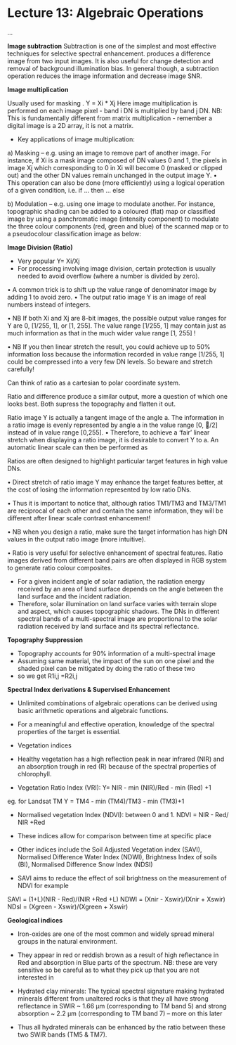 # Lecture 13: Algebraic Operations



...

**Image subtraction**
Subtraction is one of the simplest and most effective techniques for selective spectral
enhancement.  produces a difference image from two input images.
It is also useful for change detection and removal of background illumination
bias.
In general though, a subtraction operation reduces the image information and decrease
image SNR. 

**Image multiplication**

Usually used for masking . Y = Xi * Xj
Here image multiplication is performed on each image pixel - band i DN is multiplied by band j DN.
NB: This is fundamentally different from matrix multiplication - remember a digital image is a 2D
array, it is not a matrix.

- Key applications of image multiplication:

a) Masking – e.g. using an image to remove part of another image. For instance, if Xi
is a mask image
composed of DN values 0 and 1, the pixels in image Xj which corresponding to 0 in Xi will become 0
(masked or clipped out) and the other DN values remain unchanged in the output image Y.
• This operation can also be done (more efficiently) using a logical operation of a given condition,
i.e. if ... then … else

b) Modulation – e.g. using one image to modulate another. For instance, topographic shading can be
added to a coloured (flat) map or classified image by using a panchromatic image (intensity
component) to modulate the three colour components (red, green and blue) of the scanned map or to
a pseudocolour classification image as below:

**Image Division (Ratio)**

- Very popular Y= Xi/Xj
- For processing involving image division, certain protection is usually needed to avoid overflow
(where a number is divided by zero).

• A common trick is to shift up the value range of denominator image by adding 1 to avoid zero.
• The output ratio image Y is an image of real numbers instead of integers.

• NB If both Xi and Xj are 8-bit images, the possible output value ranges for Y are 0, [1/255, 1], or [1,
255]. The value range [1/255, 1] may contain just as much information as that in the much wider
value range [1, 255] !

• NB If you then linear stretch the result, you could achieve up to 50% information loss because the
information recorded in value range [1/255, 1] could be compressed into a very few DN levels. So
beware and stretch carefully!

Can think of ratio as a cartesian to polar coordinate system.

Ratio and difference produce a similar output, more a question of which one looks best. Both supress the topography and flatten it out.

Ratio image Y is actually a tangent image of the angle a. The information in a ratio
image is evenly represented by angle a in the value range [0, /2] instead of
in value range [0,255].
• Therefore, to achieve a ‘fair’ linear stretch when displaying a ratio image, it is desirable
to convert Y to a. An automatic linear scale can then be performed as

Ratios are often designed to highlight particular target features in high value DNs.

• Direct stretch of ratio image Y may enhance the target features better, at the cost of losing
the information represented by low ratio DNs.

• Thus it is important to notice that, although ratios TM1/TM3 and TM3/TM1 are reciprocal of
each other and contain the same information, they will be different after linear scale contrast
enhancement!

• NB when you design a ratio, make sure the target information has high DN values in the
output ratio image (more intuitive).

• Ratio is very useful for selective enhancement of spectral features. Ratio images derived from
different band pairs are often displayed in RGB system to generate ratio colour composites.

- For a given incident angle of solar radiation, the radiation energy received by an area of
land surface depends on the angle between the land surface and the incident
radiation.
- Therefore, solar illumination on land surface varies with terrain slope and aspect, which
causes topographic shadows. The DNs in different spectral bands of a multi-spectral
image are proportional to the solar radiation received by land surface and its
spectral reflectance. 

**Topography Suppression**
- Topography accounts for 90% information of a multi-spectral image
- Assuming same material, the impact of the sun on one pixel and the shaded pixel can be mitigated by doing the ratio of these two
- so we get R1i,j =R2i,j


**Spectral Index derivations & Supervised Enhancement**

- Unlimited combinations of algebraic operations can be derived using basic arithmetic
operations and algebraic functions.
- For a meaningful and effective operation, knowledge of the spectral properties of the
target is essential. 

- Vegetation indices
- Healthy vegetation has a high reflection peak in near infrared (NIR) and an absorption
trough in red (R) because of the spectral properties of chlorophyll. 

- Vegetation Ratio Index (VRI): 
Y= NIR - min (NIR)/Red - min (Red) +1

eg. for Landsat TM
Y = TM4 - min (TM4)/TM3 - min (TM3)+1

- Normalised vegetation Index (NDVI): between 0 and 1.
NDVI = NIR - Red/ NIR +Red

- These indices allow for comparison between time at specific place
- Other indices include the Soil Adjusted Vegetation index (SAVI), Normalised Difference Water Index (NDWI), Brightness Index of soils (BI), Normalised Difference Snow Index (NDSI)
- SAVI aims to reduce the effect of soil brightness on the measurement of NDVI for example

SAVI = (1+L)(NIR - Red)/(NIR +Red +L)
NDWI = (Xnir - Xswir)/(Xnir + Xswir)
NDsI = (Xgreen - Xswir)/(Xgreen + Xswir)

**Geological indices**

- Iron-oxides are one of the most common and widely spread mineral groups in the natural
environment.
- They appear in red or reddish brown as a result of high reflectance in Red and absorption in
Blue parts of the spectrum. 
NB: these are very sensitive so be careful as to what they pick up that you are not interested in

- Hydrated clay minerals: The typical spectral signature making
hydrated minerals different from
unaltered rocks is that they all have
strong reflectance in SWIR ~ 1.66 μm
(corresponding to TM band 5) and
strong absorption ~ 2.2 μm
(corresponding to TM band 7) – more
on this later
- Thus all hydrated minerals can be
enhanced by the ratio between these
two SWIR bands (TM5 & TM7).








